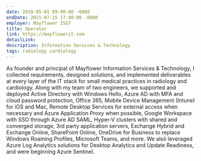 ```yaml
---
date: 2018-05-01 09:00:00 -0800
endDate: 2021-07-15 17:00:00 -0800
employer: Mayflower IS&T
title: Operator
link: https://mayflowerit.com
detailLink: 
description: Information Services & Technology
tags: radiology cardiology
---
```

As founder and principal of Mayflower Information Services & Technology, I collected requirements, designed solutions, and implemented deliverables at every layer of the IT stack for small medical practices in radiology and cardiology. Along with my team of two engineers, we supported and deployed Active Directory with Windows Hello, Azure AD with MFA and cloud password protection, Office 365, Mobile Device Management (Intune) for iOS and Mac, Remote Desktop Services for external access when necessary and Azure Application Proxy when possible, Google Workspace with SSO through Azure AD SAML, Hyper-V clusters with shared and converged storage, 3rd party application servers, Exchange Hybrid and Exchange Online, SharePoint Online, OneDrive for Business to replace Windows Roaming Profiles, Microsoft Teams, and more. We alsö leveraged Azure Log Analytics solutions for Desktop Analytics and Update Readiness, and were beginning Azure Sentinel.
